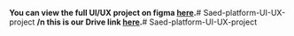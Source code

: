 **You can view the full UI/UX project on figma [here](https://www.figma.com/design/qohjUjB4o3z01xJjBSC1gR/UXcellent---Volunteering-Website?node-id=0-1&t=FSyNz08SUqy7ufn0-1).**# Saed-platform-UI-UX-project
**/n this is our Drive link [here](https://drive.google.com/drive/folders/1N2C8yc5hwBjOy76ODcodPbmJQRWI3bxy).**# Saed-platform-UI-UX-project
